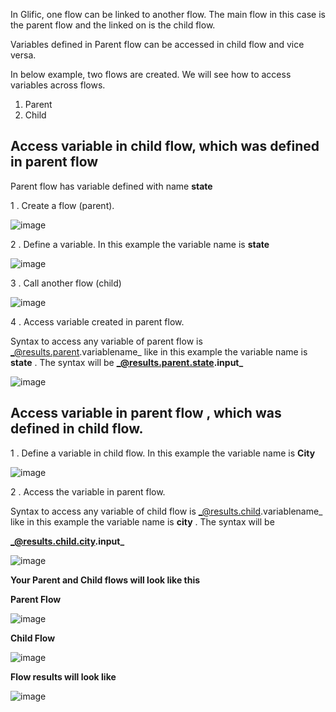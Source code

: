 In Glific, one flow can be linked to another flow. The main flow in this case is the parent flow and the linked on is the child flow.

Variables defined in Parent flow can be accessed in child flow and vice versa.

In below example, two flows are created.  We will see how to access variables across flows.

1. Parent 
1. Child

## Access variable in child flow, which was defined in parent flow

Parent flow has variable defined with name **state**

1 .  Create a flow (parent).

![image](https://user-images.githubusercontent.com/32592458/219549692-b9b5735d-922f-4bc3-9b4d-493cd84d7104.png)



2 . Define a variable. In this example the variable name is **state**

![image](https://user-images.githubusercontent.com/32592458/219549706-72093f4e-4a7b-4a4f-99c8-8218018f5d50.png)



3 . Call another flow (child)

![image](https://user-images.githubusercontent.com/32592458/219549721-6d9d8cdf-b1af-49a0-a6b4-26c0d298c89e.png)

4 . Access variable created in parent flow.

Syntax to access any variable of parent flow is _@results.parent.variablename_ like in this example the variable name is **state** . The syntax will be **_@results.parent.state.input_**

![image](https://user-images.githubusercontent.com/32592458/219549735-a89536fb-7187-4ad1-a6a1-f005181a5343.png)



## Access variable in parent flow , which was defined in child flow.



1 .  Define a variable in child flow. In this example the variable name is **City**

![image](https://user-images.githubusercontent.com/32592458/219549749-27a91865-83f0-48da-886d-c4e5e2c4081f.png)



2 . Access the variable in parent flow.

Syntax to access any variable of child flow is _@results.child.variablename_ like in this example the variable name is **city** . The syntax will be

**_@results.child.city.input_**

![image](https://user-images.githubusercontent.com/32592458/219549766-f7d925cf-09ac-4d35-9ae1-c9b508d2f8c1.png)



**Your Parent and Child flows will look like this**

**Parent Flow**

![image](https://user-images.githubusercontent.com/32592458/219549782-97347216-eba5-47a9-a6a6-c3df1b4b1ef6.png)



**Child Flow**

![image](https://user-images.githubusercontent.com/32592458/219549799-7dbb76b1-f309-469e-9a64-5eed90261fb6.png)



**Flow results will look like**

![image](https://user-images.githubusercontent.com/32592458/219549815-42074db1-9540-4fda-afcd-88339441b013.png)
